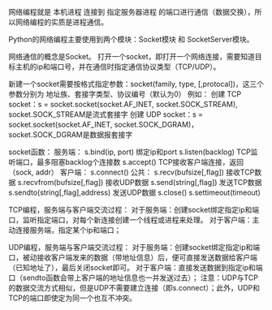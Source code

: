 网络编程就是  本机进程 连接到 指定服务器进程 的端口进行通信（数据交换），所以网络编程的实质是进程通信。

Python的网络编程主要使用到两个模块：Socket模块 和 SocketServer模块。

网络通信的概念是Socket。
打开一个socket，即打开一个网络连接，需要知道目标主机的ip和端口号，并在通信时指定通信协议类型（TCP/UDP）。

新建一个socket需要按格式指定参数：socket(family, type, [,protocal])，这三个参数分别为 地址族、套接字类型、协议编号（默认为0）
例如：
创建 TCP socket：s = socket.socket(socket.AF_INET, socket.SOCK_STREAM), socket.SOCK_STREAM是流式套接字
创建 UDP socket：s = socket.socket(socket.AF_INET, socket.SOCK_DGRAM)，socket.SOCK_DGRAM是数据报套接字

socket函数：
服务端：
s.bind(ip, port)  绑定ip和port
s.listen(backlog)  TCP监听端口，最多阻塞backlog个连接数
s.accept()   TCP接收客户端连接，返回（sock, addr）
客户端：
s.connect()
公共：
s.recv(bufsize[,flag]) 接收TCP数据
s.recvfrom(bufsize[,flag]) 接收UDP数据
s.send(string[,flag])  发送TCP数据
s.sendto(string[,flag],address)  发送UDP数据
s.close()
s.settimeout(timeout)


TCP编程，服务端与客户端交流过程：
对于服务端：创建socket绑定指定ip和端口，监听指定端口，对每个新连接创建一个线程或进程来处理。
对于客户端：主动连接服务端，指定某个ip和端口；

UDP编程，服务端与客户端交流过程：
对于服务端：创建socket绑定指定ip和端口，被动接收客户端发来的数据（带地址信息）后，便可直接发送数据给客户端（已知地址了），最后关闭socket即可。
对于客户端：直接发送数据到指定ip和端口（sendto函数会带上客户端的地址信息也一并发送过去）；
注意：UDP与TCP的数据交流方式相似，但是UDP不需要建立连接（即s.connect）；此外，UDP和TCP的端口即使定为同一个也互不冲突。